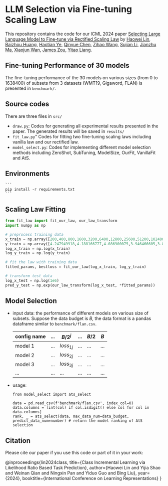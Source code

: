 # LLM Selection via Fine-tuning Scaling Law

This repository contains the code for our ICML 2024 paper [Selecting Large Language Model to Fine-tune via Rectified Scaling Law](https://arxiv.org/pdf/2402.02314.pdf) by [Haowei Lin](https://linhaowei1.github.io/), [Baizhou Huang](https://scholar.google.com/citations?user=1Zx1wi8AAAAJ), [Haotian Ye](https://haotianye.com/), [Qinyue Chen](https://scholar.google.com/citations?user=y13QmxkAAAAJ&hl=zh-CN&oi=ao), [Zihao Wang](https://zhwang4ai.github.io/), [Sujian Li](https://pku-tangent.github.io/), [Jianzhu Ma](https://majianzhu.com/), [Xiaojun Wan](https://wanxiaojun.github.io/), [James Zou](https://www.james-zou.com/), [Yitao Liang](https://scholar.google.com/citations?user=KVzR1XEAAAAJ).

## Fine-tuning Performance of 30 models
The fine-tuning performance of the 30 models on various sizes (from 0 to 1638400) of subsets from 3 datasets (WMT19, Gigaword, FLAN) is presented in `benchmark/`.

## Source codes

There are three files in `src/`

- `draw.py`: Codes for generating all experimental results presented in the paper. The generated results will be saved in `results/`
- `fit_law.py`" Codes for fitting two fine-tuning scaling laws including vanilla law and our rectified law.
- `model_select.py`: Codes for implementing different model selection methods including ZeroShot, SubTuning, ModelSize, OurFit, VanillaFit and AtS.

## Environments

    ```
    pip install -r requirements.txt
    ```

## Scaling Law Fitting

```python
from fit_law import fit_our_law, our_law_transform
import numpy as np

# preprocess training data
x_train = np.array([200,400,800,1600,3200,6400,12800,25600,51200,102400,204800,409600,819200,1638400])
y_train = np.array([4.247949918,4.188166777,4.086900075,3.946466605,3.808449984,3.645450115,3.420799971,3.165299892,2.91552496,2.652625084,2.382649899,2.151550055,1.91655004,1.742699981])
log_x_train = np.log(x_train)
log_y_train = np.log(y_train)

# fit the law with training data
fitted_params, bestloss = fit_our_law(log_x_train, log_y_train)

# transform test data
log_x_test = np.log(1e6)
pred_y_test = np.exp(our_law_transform(log_x_test, *fitted_params))
```

## Model Selection

- input data: the performance of different models on various size of subsets. Suppose the data budget is $B$, the data format is a pandas dataframe similar to `benchmark/flan.csv`.

    |  config name   | ... | $B/2^j$ | ... |$B/2$ |$B$|
    |  ----  | ----  |  ----  | ----  | --| -|
    | model 1 | ... | $loss_{1j}$ | ...| ... | ... |
    | model 2 | ... | $loss_{2j}$ | ...| ... | ... |
    | model 3 | ... | $loss_{3j}$ |...| ... | ... |
    | ... | ... | ... | ... | ... | ... |

- usage:
    ```
    from model_select import ats_select

    data = pd.read_csv(f'benchmark/flan.csv', index_col=0)
    data.columns = [int(col) if col.isdigit() else col for col in data.columns]
    rank, _ = ats_select(data, max_data_num=data_budget, predict_data_num=number) # return the model ranking of AtS selection
    ```

## Citation

Please cite our paper if you use this code or part of it in your work:

@inproceedings{lin2024class,
      title={Class Incremental Learning via Likelihood Ratio Based Task Prediction}, 
      author={Haowei Lin and Yijia Shao and Weinan Qian and Ningxin Pan and Yiduo Guo and Bing Liu},
      year={2024},
      booktitle={International Conference on Learning Representations}
}